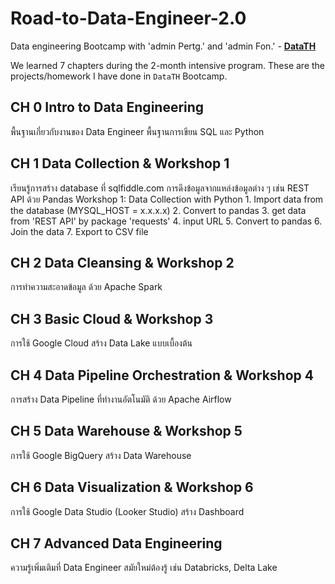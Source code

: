 # Road-to-Data-Engineer-2.0

Data engineering Bootcamp with 'admin Pertg.' and 'admin Fon.' - **[DataTH](https://school.datath.com/)**

We learned 7 chapters during the 2-month intensive program. These are the projects/homework I have done in `DataTH` Bootcamp.

## CH 0 Intro to Data Engineering
  พื้นฐานเกี่ยวกับงานของ Data Engineer
  พื้นฐานการเขียน SQL และ Python
  
## CH 1 Data Collection & Workshop 1
  เรียนรู้การสร้าง database ที่ sqlfiddle.com
  การดึงข้อมูลจากแหล่งข้อมูลต่าง ๆ เช่น REST API ด้วย Pandas
  Workshop 1: Data Collection with Python 
    1. Import data from the database (MYSQL_HOST = x.x.x.x)
    2. Convert to pandas
    3. get data from 'REST API' by package 'requests'
    4. input URL 
    5. Convert to pandas
    6. Join the data
    7. Export to CSV file
    
## CH 2 Data Cleansing & Workshop 2
  การทำความสะอาดข้อมูล ด้วย Apache Spark
  
## CH 3 Basic Cloud & Workshop 3
  การใช้ Google Cloud สร้าง Data Lake แบบเบื้องต้น
  
## CH 4 Data Pipeline Orchestration & Workshop 4
  การสร้าง Data Pipeline ที่ทำงานอัตโนมัติ ด้วย Apache Airflow
  
## CH 5 Data Warehouse & Workshop 5
  การใช้ Google BigQuery สร้าง Data Warehouse
  
## CH 6 Data Visualization & Workshop 6
  การใช้ Google Data Studio (Looker Studio) สร้าง Dashboard
  
## CH 7 Advanced Data Engineering
  ความรู้เพิ่มเติมที่ Data Engineer สมัยใหม่ต้องรู้ เช่น Databricks, Delta Lake
